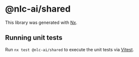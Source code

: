 # @nlc-ai/shared

This library was generated with [Nx](https://nx.dev).

## Running unit tests

Run `nx test @nlc-ai/shared` to execute the unit tests via [Vitest](https://vitest.dev/).
